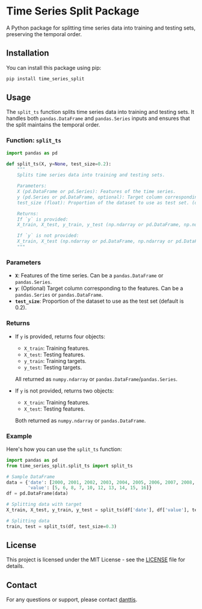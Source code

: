 
# Time Series Split Package

A Python package for splitting time series data into training and testing sets, preserving the temporal order.

## Installation

You can install this package using pip:

```bash
pip install time_series_split
```

## Usage

The `split_ts` function splits time series data into training and testing sets. It handles both `pandas.DataFrame` and `pandas.Series` inputs and ensures that the split maintains the temporal order.

### Function: `split_ts`

```python
import pandas as pd

def split_ts(X, y=None, test_size=0.2):
    """
    Splits time series data into training and testing sets.

    Parameters:
    X (pd.DataFrame or pd.Series): Features of the time series.
    y (pd.Series or pd.DataFrame, optional): Target column corresponding to the features. (default: None)
    test_size (float): Proportion of the dataset to use as test set. (default: 0.2)

    Returns:
    If `y` is provided:
    X_train, X_test, y_train, y_test (np.ndarray or pd.DataFrame, np.ndarray or pd.DataFrame, np.ndarray or pd.Series, np.ndarray or pd.Series): Training and testing sets.

    If `y` is not provided:
    X_train, X_test (np.ndarray or pd.DataFrame, np.ndarray or pd.DataFrame): Training and testing sets.
    """
```

### Parameters

- **`X`**: Features of the time series. Can be a `pandas.DataFrame` or `pandas.Series`.
- **`y`**: (Optional) Target column corresponding to the features. Can be a `pandas.Series` or `pandas.DataFrame`.
- **`test_size`**: Proportion of the dataset to use as the test set (default is 0.2).

### Returns

- If `y` is provided, returns four objects:
  - `X_train`: Training features.
  - `X_test`: Testing features.
  - `y_train`: Training targets.
  - `y_test`: Testing targets.
  
  All returned as `numpy.ndarray` or `pandas.DataFrame`/`pandas.Series`.

- If `y` is not provided, returns two objects:
  - `X_train`: Training features.
  - `X_test`: Testing features.
  
  Both returned as `numpy.ndarray` or `pandas.DataFrame`.

### Example

Here's how you can use the `split_ts` function:

```python
import pandas as pd
from time_series_split.split_ts import split_ts

# Sample DataFrame
data = {'date': [2000, 2001, 2002, 2003, 2004, 2005, 2006, 2007, 2008, 2009],
        'value': [5, 6, 8, 7, 10, 12, 13, 14, 15, 16]}
df = pd.DataFrame(data)

# Splitting data with target
X_train, X_test, y_train, y_test = split_ts(df['date'], df['value'], test_size=0.3)

# Splitting data
train, test = split_ts(df, test_size=0.3)
```

## License

This project is licensed under the MIT License - see the [LICENSE](LICENSE) file for details.

## Contact

For any questions or support, please contact [danttis](mailto:juniordante01@gmail.com).
